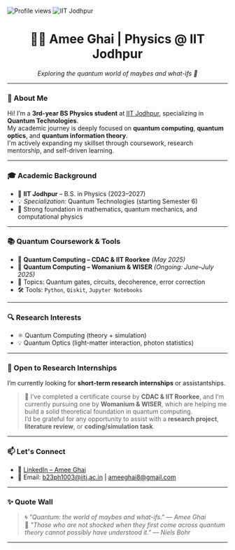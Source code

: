 
![Profile views](https://komarev.com/ghpvc/?username=Ameeghai&color=blue)
![IIT Jodhpur](https://img.shields.io/badge/IIT%20Jodhpur-Physics-yellow?style=for-the-badge&logo=ionic&logoColor=black)


<h1 align="center">👩‍🔬 Amee Ghai | Physics @ IIT Jodhpur</h1>
<p align="center">
  <em>Exploring the quantum world of maybes and what-ifs 🌌</em>
</p>


---

### 🧠 About Me

Hi! I’m a **3rd-year BS Physics student** at [IIT Jodhpur](https://iitj.ac.in/), specializing in **Quantum Technologies**.  
My academic journey is deeply focused on **quantum computing**, **quantum optics**, and **quantum information theory**.  
I'm actively expanding my skillset through coursework, research mentorship, and self-driven learning.

---

### 🎓 Academic Background

- 🏫 **IIT Jodhpur** – B.S. in Physics (2023–2027)  
- 💡 *Specialization:* Quantum Technologies (starting Semester 6)  
- 📐 Strong foundation in mathematics, quantum mechanics, and computational physics

---

### 📚 Quantum Coursework & Tools

- 🏅 **Quantum Computing – CDAC & IIT Roorkee** *(May 2025)*  
- 📖 **Quantum Computing – Womanium & WISER** *(Ongoing: June–July 2025)*  
- 🧪 Topics: Quantum gates, circuits, decoherence, error correction  
- 🛠️ Tools: `Python`, `Qiskit`, `Jupyter Notebooks`

---

### 🔍 Research Interests

- ⚛️ Quantum Computing (theory + simulation)  
- 💡 Quantum Optics (light-matter interaction, photon statistics)  
  

---

### 🤝 Open to Research Internships

I’m currently looking for **short-term research internships** or assistantships.

> 📌 I’ve completed a certificate course by **CDAC & IIT Roorkee**, and I’m currently pursuing one by **Womanium & WISER**, which are helping me build a solid theoretical foundation in quantum computing.  
> I’d be grateful for any opportunity to assist with a **research project**, **literature review**, or **coding/simulation task**.

---

### 📫 Let's Connect

- 💼 [LinkedIn – Amee Ghai](https://www.linkedin.com/in/ameeghaiqc/)  
- 📧 Email: b23ph1003@iitj.ac.in | ameeghai8@gmail.com 


---

### ✨ Quote Wall

> 🌀 *"Quantum: the world of maybes and what-ifs."* — *Amee Ghai*  
> 🧠 *"Those who are not shocked when they first come across quantum theory cannot possibly have understood it."* — *Niels Bohr*

---




